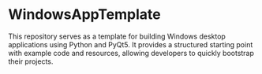 # WindowsAppTemplate
This repository serves as a template for building Windows desktop applications using Python and PyQt5. It provides a structured starting point with example code and resources, allowing developers to quickly bootstrap their projects.
